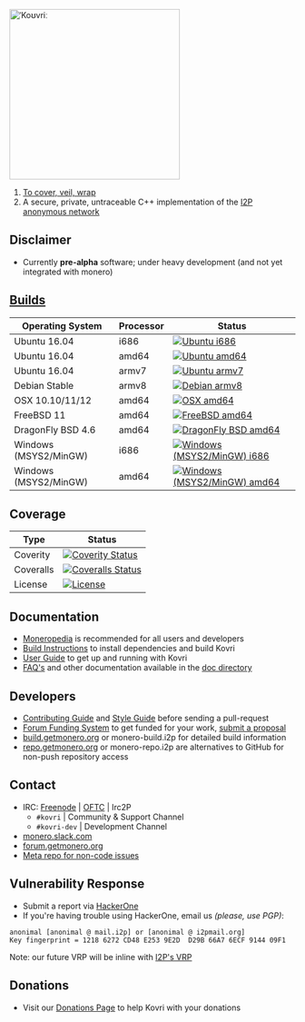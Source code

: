[<img width="300" src="https://static.getmonero.org/images/kovri/logo.png" alt="ˈKoʊvriː" />](https://github.com/monero-project/kovri)

1. [To cover, veil, wrap](https://en.wikipedia.org/wiki/Esperanto)
2. A secure, private, untraceable C++ implementation of the [I2P anonymous network](https://getmonero.org/knowledge-base/moneropedia/i2p)

## Disclaimer
- Currently **pre-alpha** software; under heavy development (and not yet integrated with monero)

## [Builds](https://build.getmonero.org/waterfall)

| Operating System      | Processor | Status |
| --------------------- | -------- |--------|
| Ubuntu 16.04          |  i686    | [![Ubuntu i686](https://build.getmonero.org/png?builder=kovri-static-ubuntu-i686)](https://build.getmonero.org/builders/kovri-static-ubuntu-i686)
| Ubuntu 16.04          |  amd64   | [![Ubuntu amd64](https://build.getmonero.org/png?builder=kovri-static-ubuntu-amd64)](https://build.getmonero.org/builders/kovri-static-ubuntu-amd64)
| Ubuntu 16.04          |  armv7   | [![Ubuntu armv7](https://build.getmonero.org/png?builder=kovri-static-ubuntu-arm7)](https://build.getmonero.org/builders/kovri-static-ubuntu-arm7)
| Debian Stable         |  armv8   | [![Debian armv8](https://build.getmonero.org/png?builder=kovri-static-debian-arm8)](https://build.getmonero.org/builders/kovri-static-debian-arm8)
| OSX 10.10/11/12       |  amd64   | [![OSX amd64](https://build.getmonero.org/png?builder=kovri-static-osx)](https://build.getmonero.org/builders/kovri-static-osx)
| FreeBSD 11            |  amd64   | [![FreeBSD amd64](https://build.getmonero.org/png?builder=kovri-static-freebsd64)](https://build.getmonero.org/builders/kovri-static-freebsd64)
| DragonFly BSD 4.6     |  amd64   | [![DragonFly BSD amd64](https://build.getmonero.org/png?builder=kovri-static-dragonflybsd-amd64)](https://build.getmonero.org/builders/kovri-static-dragonflybsd-amd64)
| Windows (MSYS2/MinGW) |  i686    | [![Windows (MSYS2/MinGW) i686](https://build.getmonero.org/png?builder=kovri-static-win32)](https://build.getmonero.org/builders/kovri-static-win32)
| Windows (MSYS2/MinGW) |  amd64   | [![Windows (MSYS2/MinGW) amd64](https://build.getmonero.org/png?builder=kovri-static-win64)](https://build.getmonero.org/builders/kovri-static-win64)

## Coverage

| Type      | Status |
|-----------|--------|
| Coverity  | [![Coverity Status](https://scan.coverity.com/projects/7621/badge.svg)](https://scan.coverity.com/projects/7621/)
| Coveralls | [![Coveralls Status](https://coveralls.io/repos/github/monero-project/kovri/badge.svg?branch=master)](https://coveralls.io/github/monero-project/kovri?branch=master)
| License   | [![License](https://img.shields.io/badge/license-BSD3-blue.svg)](https://opensource.org/licenses/BSD-3-Clause)

## Documentation
- [Moneropedia](https://getmonero.org/knowledge-base/moneropedia/kovri) is recommended for all users and developers
- [Build Instructions](https://github.com/monero-project/kovri/blob/master/doc/BUILDING.md) to install dependencies and build Kovri
- [User Guide](https://github.com/monero-project/kovri/blob/master/doc/USER_GUIDE.md) to get up and running with Kovri
- [FAQ's](https://github.com/monero-project/kovri/blob/master/doc/FAQ.md) and other documentation available in the [doc directory](https://github.com/monero-project/kovri/tree/master/doc)

## Developers
- [Contributing Guide](https://github.com/monero-project/kovri/blob/master/doc/CONTRIBUTING.md) and [Style Guide](https://github.com/monero-project/kovri/blob/master/doc/STYLE.md) before sending a pull-request
- [Forum Funding System](https://forum.getmonero.org/8/funding-required) to get funded for your work, [submit a proposal](https://forum.getmonero.org/7/open-tasks/2379/forum-funding-system-ffs-sticky)
- [build.getmonero.org](https://build.getmonero.org/) or monero-build.i2p for detailed build information
- [repo.getmonero.org](https://repo.getmonero.org/monero-project/kovri) or monero-repo.i2p are alternatives to GitHub for non-push repository access

## Contact
- IRC: [Freenode](https://webchat.freenode.net/) | [OFTC](https://webchat.oftc.net/) | Irc2P
  - ```#kovri``` | Community & Support Channel
  - ```#kovri-dev``` | Development Channel
- [monero.slack.com](https://monero.slack.com/)
- [forum.getmonero.org](https://forum.getmonero.org/)
- [Meta repo for non-code issues](https://github.com/monero-project/meta)

## Vulnerability Response
- Submit a report via [HackerOne](https://hackerone.com/kovri)
- If you're having trouble using HackerOne, email us *(please, use PGP)*:
```
anonimal [anonimal @ mail.i2p] or [anonimal @ i2pmail.org]
Key fingerprint = 1218 6272 CD48 E253 9E2D  D29B 66A7 6ECF 9144 09F1
```
Note: our future VRP will be inline with [I2P's VRP](https://trac.i2p2.de/ticket/1119)

## Donations
- Visit our [Donations Page](https://getmonero.org/getting-started/donate/) to help Kovri with your donations
